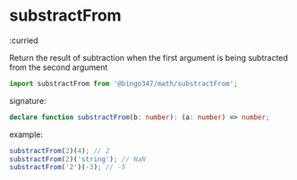 # substractFrom

:curried

Return the result of subtraction when the first argument is being subtracted from the second argument

```javascript
import substractFrom from '@bingo347/math/substractFrom';
```

signature:

```typescript
declare function substractFrom(b: number): (a: number) => number;
```

example:

```javascript
substractFrom(2)(4); // 2
substractFrom(2)('string'); // NaN
substractFrom('2')(-3); // -5
```
